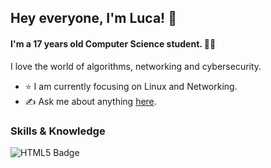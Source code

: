 ## Hey everyone, I'm Luca! 👋
#### I'm a 17 years old Computer Science student. 👨‍🎓  
  
I love the world of algorithms, networking and cybersecurity. 
  
- ⭐ I am currently focusing on Linux and Networking.
- ✍️ Ask me about anything [here](https://github.com/lucafacchini1/lucafacchini1/issues).

### Skills & Knowledge
![HTML5 Badge](https://img.shields.io/badge/HTML5-E34F26?style=for-the-badge&logo=html5&logoColor=white)





